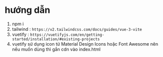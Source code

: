 # hướng dẫn

1. npm i
2. tailwind : `https://v2.tailwindcss.com/docs/guides/vue-3-vite`
3. vuetify : `https://vuetifyjs.com/en/getting-started/installation/#existing-projects`
4. vuetify sử dụng icon từ Material Design Icons hoặc Font Awesome nên nếu muốn dùng thì gắn cdn vào index.html
